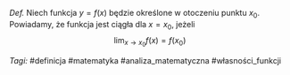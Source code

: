 _Def._ Niech funkcja $y=f(x)$ będzie określone w otoczeniu punktu $x_0$. Powiadamy, że funkcja jest ciągła dla $x=x_0$, jeżeli $$\lim_{ x \to x_{0} } f(x) = f(x_{0})$$

_Tagi:_ #definicja #matematyka #analiza_matematyczna #własności_funkcji